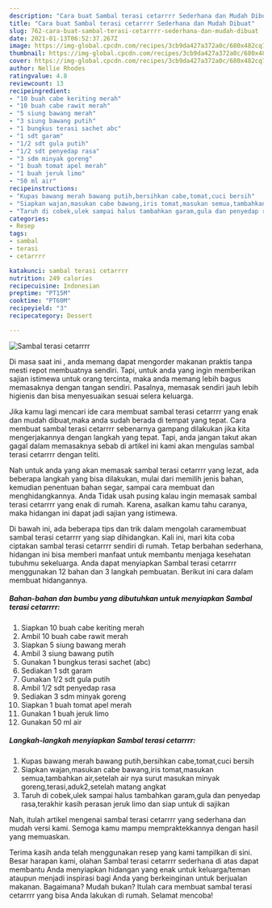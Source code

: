 ```yaml
---
description: "Cara buat Sambal terasi cetarrrr Sederhana dan Mudah Dibuat"
title: "Cara buat Sambal terasi cetarrrr Sederhana dan Mudah Dibuat"
slug: 762-cara-buat-sambal-terasi-cetarrrr-sederhana-dan-mudah-dibuat
date: 2021-01-13T06:52:37.267Z
image: https://img-global.cpcdn.com/recipes/3cb9da427a372a0c/680x482cq70/sambal-terasi-cetarrrr-foto-resep-utama.jpg
thumbnail: https://img-global.cpcdn.com/recipes/3cb9da427a372a0c/680x482cq70/sambal-terasi-cetarrrr-foto-resep-utama.jpg
cover: https://img-global.cpcdn.com/recipes/3cb9da427a372a0c/680x482cq70/sambal-terasi-cetarrrr-foto-resep-utama.jpg
author: Nellie Rhodes
ratingvalue: 4.8
reviewcount: 13
recipeingredient:
- "10 buah cabe keriting merah"
- "10 buah cabe rawit merah"
- "5 siung bawang merah"
- "3 siung bawang putih"
- "1 bungkus terasi sachet abc"
- "1 sdt garam"
- "1/2 sdt gula putih"
- "1/2 sdt penyedap rasa"
- "3 sdm minyak goreng"
- "1 buah tomat apel merah"
- "1 buah jeruk limo"
- "50 ml air"
recipeinstructions:
- "Kupas bawang merah bawang putih,bersihkan cabe,tomat,cuci bersih"
- "Siapkan wajan,masukan cabe bawang,iris tomat,masukan semua,tambahkan air,setelah air nya surut masukan minyak goreng,terasi,aduk2,setelah matang angkat"
- "Taruh di cobek,ulek sampai halus tambahkan garam,gula dan penyedap rasa,terakhir kasih perasan jeruk limo dan siap untuk di sajikan"
categories:
- Resep
tags:
- sambal
- terasi
- cetarrrr

katakunci: sambal terasi cetarrrr 
nutrition: 249 calories
recipecuisine: Indonesian
preptime: "PT15M"
cooktime: "PT60M"
recipeyield: "3"
recipecategory: Dessert

---
```



![Sambal terasi cetarrrr](https://img-global.cpcdn.com/recipes/3cb9da427a372a0c/680x482cq70/sambal-terasi-cetarrrr-foto-resep-utama.jpg)

Di masa  saat ini , anda memang dapat mengorder makanan praktis tanpa mesti repot membuatnya sendiri. Tapi, untuk anda yang ingin memberikan sajian istimewa untuk orang tercinta, maka anda memang lebih bagus memasaknya dengan tangan sendiri. Pasalnya, memasak sendiri jauh lebih higienis dan bisa menyesuaikan sesuai selera keluarga.

Jika kamu lagi mencari ide cara membuat sambal terasi cetarrrr yang enak dan mudah dibuat,maka anda sudah berada di tempat yang tepat. Cara membuat sambal terasi cetarrrr  sebenarnya gampang dilakukan jika kita mengerjakannya dengan langkah yang tepat. Tapi, anda jangan takut akan gagal dalam memasaknya 
sebab di artikel ini kami akan mengulas sambal terasi cetarrrr dengan teliti.  



Nah untuk anda yang akan memasak sambal terasi cetarrrr yang lezat, ada beberapa langkah yang bisa dilakukan, mulai dari memilih jenis bahan, kemudian penentuan bahan segar, sampai cara membuat dan menghidangkannya. Anda Tidak usah pusing kalau ingin memasak sambal terasi cetarrrr yang enak di rumah. Karena, asalkan kamu  tahu caranya, maka hidangan ini dapat jadi sajian yang istimewa.

Di bawah ini, ada beberapa tips dan trik dalam mengolah caramembuat sambal terasi cetarrrr yang siap dihidangkan. Kali ini, mari kita coba ciptakan sambal terasi cetarrrr sendiri di rumah. Tetap berbahan sederhana, hidangan ini bisa memberi manfaat untuk membantu menjaga kesehatan tubuhmu sekeluarga. Anda dapat menyiapkan Sambal terasi cetarrrr menggunakan 12 bahan dan 3 langkah pembuatan. Berikut ini cara dalam membuat hidangannya.

<!--inarticleads1-->

##### Bahan-bahan dan bumbu yang dibutuhkan untuk menyiapkan Sambal terasi cetarrrr:

1. Siapkan 10 buah cabe keriting merah
1. Ambil 10 buah cabe rawit merah
1. Siapkan 5 siung bawang merah
1. Ambil 3 siung bawang putih
1. Gunakan 1 bungkus terasi sachet (abc)
1. Sediakan 1 sdt garam
1. Gunakan 1/2 sdt gula putih
1. Ambil 1/2 sdt penyedap rasa
1. Sediakan 3 sdm minyak goreng
1. Siapkan 1 buah tomat apel merah
1. Gunakan 1 buah jeruk limo
1. Gunakan 50 ml air




<!--inarticleads2-->

##### Langkah-langkah menyiapkan Sambal terasi cetarrrr:

1. Kupas bawang merah bawang putih,bersihkan cabe,tomat,cuci bersih
1. Siapkan wajan,masukan cabe bawang,iris tomat,masukan semua,tambahkan air,setelah air nya surut masukan minyak goreng,terasi,aduk2,setelah matang angkat
1. Taruh di cobek,ulek sampai halus tambahkan garam,gula dan penyedap rasa,terakhir kasih perasan jeruk limo dan siap untuk di sajikan




Nah, itulah artikel mengenai  sambal terasi cetarrrr  yang sederhana dan mudah versi kami. Semoga kamu mampu mempraktekkannya dengan hasil yang memuaskan. 

Terima kasih anda telah menggunakan resep yang kami tampilkan di sini. Besar harapan kami, olahan  Sambal terasi cetarrrr sederhana di atas dapat membantu Anda menyiapkan hidangan yang enak untuk keluarga/teman ataupun menjadi inspirasi bagi Anda yang berkeinginan untuk berjualan makanan. Bagaimana? Mudah bukan? Itulah cara membuat sambal terasi cetarrrr yang bisa Anda lakukan di rumah. Selamat mencoba!

